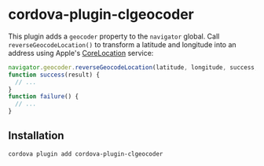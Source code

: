 # cordova-plugin-clgeocoder

This plugin adds a `geocoder` property to the `navigator` global. Call `reverseGeocodeLocation()` to transform a latitude and longitude into an address using Apple's [CoreLocation](https://developer.apple.com/library/ios/documentation/CoreLocation/Reference/CoreLocation_Framework/) service:

```js
navigator.geocoder.reverseGeocodeLocation(latitude, longitude, success, failure);
function success(result) {
  // ...
}
function failure() {
  // ...
}
```

## Installation

`cordova plugin add cordova-plugin-clgeocoder`

